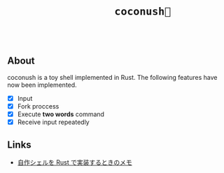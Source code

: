 <h1>
  <div align="center">
    <code>
      <strong>
        coconush🥥
      </strong>
    </code>
  </div>
</h1>

## About

coconush is a toy shell implemented in Rust. The following features have now been implemented.

- [x] Input
- [x] Fork proccess
- [x] Execute **two words** command
- [x] Receive input repeatedly

## Links

- [自作シェルを Rust で実装するときのメモ](https://zenn.dev/oshanqq/scraps/9af8e5c9fa054c)
